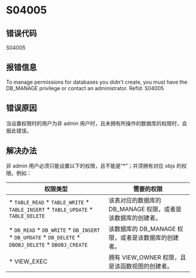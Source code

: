 # S04005

## 错误代码

S04005

## 报错信息

To manage permissions for databases you didn't create, you must have the DB\_MANAGE
privilege or contact an administrator. RefId: S04005

## 错误原因

当设置权限时的用户为非 admin 用户时，且未拥有所操作的数据库的权限时，会报此错误。

## 解决办法

非 admin 用户必须只能设置以下的权限，且不能是“\*”；并须拥有对应 objs 的权限。例如：

| **权限类型** | **需要的权限** |
| --- | --- |
| * `TABLE_READ` * `TABLE_WRITE` * `TABLE_INSERT` * `TABLE_UPDATE` * `TABLE_DELETE` | 该表对应的数据库的 DB\_MANAGE 权限，或者是该数据库的创建者。 |
| * `DB_READ` * `DB_WRITE` * `DB_INSERT` * `DB_UPDATE` * `DB_DELETE` * `DBOBJ_DELETE` * `DBOBJ_CREATE` | 该数据库的 DB\_MANAGE 权限，或者是该数据库的创建者。 |
| * VIEW\_EXEC | 拥有 VIEW\_OWNER 权限，且是该函数视图的创建者。 |

